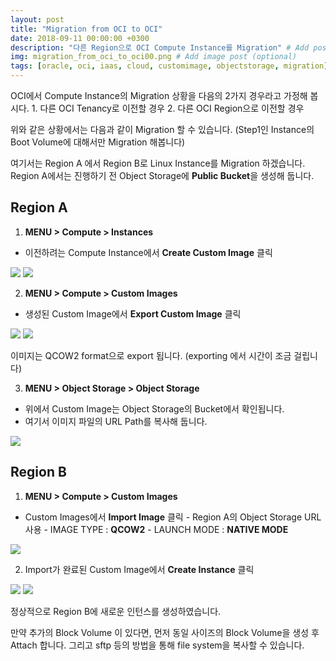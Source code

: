 ```yaml
---
layout: post
title: "Migration from OCI to OCI"
date: 2018-09-11 00:00:00 +0300
description: "다른 Region으로 OCI Compute Instance를 Migration" # Add post description (optional)
img: migration_from_oci_to_oci00.png # Add image post (optional)
tags: [oracle, oci, iaas, cloud, customimage, objectstorage, migration] # add tag
---
```


OCI에서 Compute Instance의 Migration 상황을 다음의 2가지 경우라고 가정해 봅시다.
	1. 다른 OCI Tenancy로 이전할 경우
	2. 다른 OCI Region으로 이전할 경우 

위와 같은 상황에서는 다음과 같이 Migration 할 수 있습니다.
(Step1인 Instance의 Boot Volume에 대해서만 Migration 해봅니다)

여기서는 Region A 에서 Region B로 Linux Instance를 Migration 하겠습니다.
Region A에서는 진행하기 전 Object Storage에 **Public Bucket**을 생성해 둡니다. 


## Region A

1. **MENU > Compute > Instances**
* 이전하려는 Compute Instance에서 **Create Custom Image** 클릭

![]({{site.baseurl}}/assets/img/migration_from_oci_to_oci01.png)
![]({{site.baseurl}}/assets/img/migration_from_oci_to_oci02.png)


2. **MENU > Compute > Custom Images**
* 생성된 Custom Image에서 **Export Custom Image** 클릭

![]({{site.baseurl}}/assets/img/migration_from_oci_to_oci03.png)
![]({{site.baseurl}}/assets/img/migration_from_oci_to_oci04.png)

이미지는 QCOW2 format으로 export 됩니다. (exporting 에서 시간이 조금 걸립니다)



3. **MENU > Object Storage > Object Storage**
* 위에서 Custom Image는 Object Storage의 Bucket에서 확인됩니다.
* 여기서 이미지 파일의 URL Path를 복사해 둡니다.
	   
![]({{site.baseurl}}/assets/img/migration_from_oci_to_oci05.png)



## Region B

1. **MENU > Compute > Custom Images**
* Custom Images에서 **Import Image** 클릭
		- Region A의 Object Storage URL 사용
		- IMAGE TYPE : **QCOW2**
		- LAUNCH MODE : **NATIVE MODE**
		
![]({{site.baseurl}}/assets/img/migration_from_oci_to_oci06.png)


2. Import가 완료된 Custom Image에서 **Create Instance** 클릭
	
![]({{site.baseurl}}/assets/img/migration_from_oci_to_oci07.png)
![]({{site.baseurl}}/assets/img/migration_from_oci_to_oci08.png)

정상적으로 Region B에 새로운 인턴스를 생성하였습니다.

만약 추가의 Block Volume 이 있다면, 먼저 동일 사이즈의 Block Volume을 생성 후 Attach 합니다. 
그리고 sftp 등의 방법을 통해 file system을 복사할 수 있습니다.
